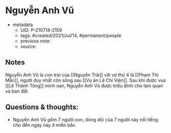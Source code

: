 # Nguyễn Anh Vũ

- metadata
	- UID: P-210714-2159
	- tags: #created/2021/Jul/14, #permanent/people 
	- previous note: 
	- source: 

## Notes
Nguyễn Anh Vũ là con trai của [[Nguyễn Trãi]] với vợ thứ 4 là [[Phạm Thị Mẫn]], người duy nhất còn sống sau [[Vụ án Lệ Chi Viên]]. Sau khi được vua [[Lê Thánh Tông]] minh oan, Nguyễn Anh Vũ được triều đình cho làm quan và ban đất.

## Questions & thoughts:
- Nguyễn Anh Vũ gồm 7 người con, dòng dõi của 7 người này nổi tiếng cho đến ngày nay ở miền bắc.


